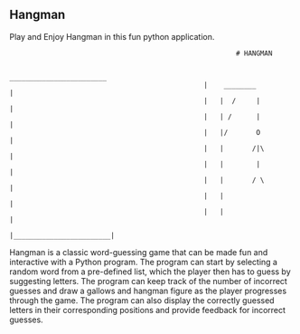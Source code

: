 ## Hangman

Play and Enjoy Hangman in this fun python application.

                                                            # HANGMAN

                                                     ________________________
                                                    |    ________            |
                                                    |   |  /     |           |
                                                    |   | /      |           |
                                                    |   |/       O           |
                                                    |   |       /|\          |
                                                    |   |        |           |
                                                    |   |       / \          |
                                                    |   |                    |
                                                    |   |                    |
                                                    |________________________|
                                                    
Hangman is a classic word-guessing game that can be made fun and interactive with a Python program. The program can start by selecting a random word from a pre-defined list, which the player then has to guess by suggesting letters. The program can keep track of the number of incorrect guesses and draw a gallows and hangman figure as the player progresses through the game. The program can also display the correctly guessed letters in their corresponding positions and provide feedback for incorrect guesses.                                                    

